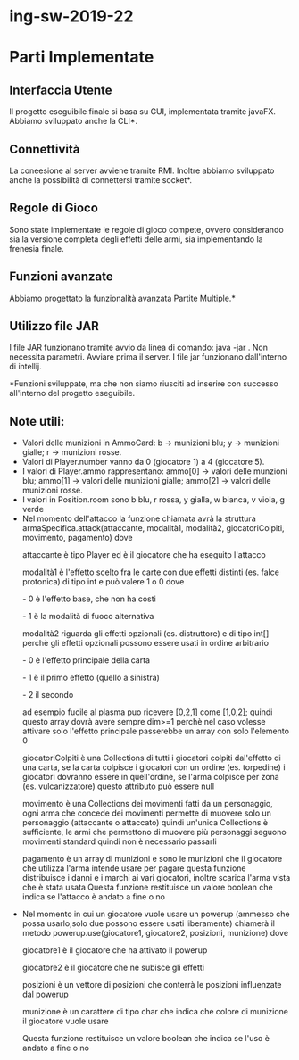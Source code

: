 # ing-sw-2019-22

# **Parti Implementate**

**Interfaccia Utente**
-
Il progetto eseguibile finale si basa su GUI, implementata tramite javaFX.
Abbiamo sviluppato anche la CLI*.

**Connettività**
-
La coneesione al server avviene tramite RMI.
Inoltre abbiamo sviluppato anche la possibilità di connettersi tramite socket*.

**Regole di Gioco**
-
Sono state implementate le regole di gioco compete, ovvero considerando sia la versione completa degli effetti delle
armi, sia implementando la frenesia finale.

**Funzioni avanzate**
-
Abbiamo progettato la funzionalità avanzata Partite Multiple.*

**Utilizzo file JAR**
- 
I file JAR funzionano tramite avvio da linea di comando: java -jar <path del JAR>. Non necessita parametri. Avviare
prima il server. I file jar funzionano dall'interno di intellij.

*Funzioni sviluppate, ma che non siamo riusciti ad inserire con successo all'interno del progetto eseguibile.



**Note utili:**
-
- Valori delle munizioni in AmmoCard: b -> munizioni blu; y -> munizioni gialle; r -> munizioni rosse.
- Valori di Player.number vanno da 0 (giocatore 1) a 4 (giocatore 5).
- I valori di Player.ammo rappresentano: ammo[0] -> valori delle munzioni blu; ammo[1] -> valori delle munizioni gialle; ammo[2] -> valori delle munizioni rosse.
- I valori in Position.room sono b blu, r rossa, y gialla, w bianca, v viola, g verde
- Nel momento dell'attacco la funzione chiamata avrà la struttura armaSpecifica.attack(attaccante, modalità1, modalità2, giocatoriColpiti, movimento, pagamento)
    dove
    <p>attaccante è tipo Player ed è il giocatore che ha eseguito l'attacco</p>
    <p>modalità1 è l'effetto scelto fra le carte con due effetti distinti (es. falce protonica) di tipo int e può valere 1 o 0 dove</p>
        <p>- 0 è l'effetto base, che non ha costi</p>
        <p>- 1 è la modalità di fuoco alternativa</p>
    <p>modalità2 riguarda gli effetti opzionali (es. distruttore) e di tipo int[] perchè gli effetti opzionali possono essere usati in ordine arbitrario</p>
        <p>- 0 è l'effetto principale della carta</p>
        <p>- 1 è il primo effetto (quello a sinistra)</p>
        <p>- 2 il secondo</p>
        ad esempio fucile al plasma puo ricevere [0,2,1] come [1,0,2];
        quindi questo array dovrà avere sempre dim>=1 perchè nel caso volesse attivare solo l'effetto principale passerebbe un array con solo l'elemento 0
    <p>giocatoriColpiti è una Collections di tutti i giocatori colpiti dal'effetto di una carta, se la carta colpisce i 
        giocatori con un ordine (es. torpedine) i giocatori dovranno essere in quell'ordine, se l'arma colpisce per 
        zona (es. vulcanizzatore) questo attributo può essere null</p>
    <p>movimento è una Collections dei movimenti fatti da un personaggio, ogni arma che concede dei movimenti permette di 
        muovere solo un personaggio (attaccante o attaccato) quindi un'unica Collections è sufficiente, le armi che 
        permettono di muovere più personaggi seguono movimenti standard quindi non è necessario passarli</p>
    <p>pagamento è un array di munizioni e sono le munizioni che il giocatore che utilizza l'arma intende usare per pagare
    questa funzione distribuisce i danni e i marchi ai vari giocatori, inoltre scarica l'arma vista che è stata usata
    Questa funzione restituisce un valore boolean che indica se l'attacco è andato a fine o no</p>
- Nel momento in cui un giocatore vuole usare un powerup (ammesso che possa usarlo,solo due possono essere usati liberamente)
    chiamerà il metodo powerup.use(giocatore1, giocatore2, posizioni, munizione) dove
        <p>giocatore1 è il giocatore che ha attivato il powerup</p>
        <p>giocatore2 è il giocatore che ne subisce gli effetti</p>
        <p>posizioni è un vettore di posizioni che conterrà le posizioni influenzate dal powerup</p>
        <p>munizione è un carattere di tipo char che indica che colore di munizione il giocatore vuole usare</p>
    Questa funzione restituisce un valore boolean che indica se l'uso è andato a fine o no